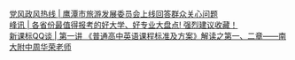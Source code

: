   
[党风政风热线 | 鹰潭市旅游发展委员会上线回答群众关心问题](http://www.dianyue.me/archives/071/955fkrr1w7zc945l/)  
[峰讯 | 各省份最值得报考的好大学、好专业大盘点! 强烈建议收藏！](http://www.dianyue.me/archives/183/uk9cujyczo9n7rxx/)  
[新课标QQ谈 | 第一讲 《普通高中英语课程标准及方案》解读之第一、二章——南大附中周华荣老师](http://www.dianyue.me/archives/270/dqv21g4h55cv6brf/)